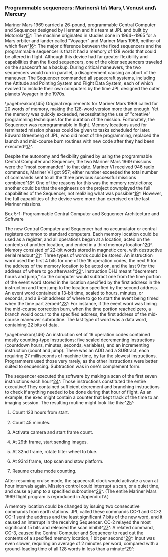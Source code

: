 ### Programmable sequencers: Mariners\ to\ Mars,\ Venus\ and\ Mercury

Mariner Mars 1969 carried a 26-pound, programmable Central
Computer and Sequencer designed by Herman and his team at JPL and built
by Motorola^[15](#source5)^. The machine originated in studies
done in 1964--1965 for a Mars orbiter and lander called "Voyager" and
Mariner Mars 1966, neither of which flew^[16](#source5)^. The
major difference between the fixed sequencers and the programmable
sequencer is that it had a memory of 128 words that could be altered in
flight. Although this device had far greater flexibility and
capabilities than the fixed sequencers, one of the older sequencers
traveled on the spacecraft as a backup. During critical maneuvers, the
two sequencers would run in parallel, a disagreement causing an abort of
the maneuver. The Sequencer commanded all spacecraft systems, including
the Attitude and Pointing System and Flight Data System, each of which
evolved to include their own computers by the time JPL designed the
outer planets Voyager in the 1970s.

\pagebreakon{145} Original requirements for Mariner Mars 1969 called for 20
words of memory, making the 128-word version more than enough. Yet the
memory was quickly exceeded, necessitating the use of "creative"
programming techniques for the duration of the mission. Fortunately, the
Sequencer was reprogrammable in flight. Memory locations used for
terminated mission phases could be given to tasks scheduled for later.
Edward Greenberg of JPL, who did most of the programming, replaced the
launch and mid-course burn routines with new code after they had been
executed^[17](#source5)^.

Despite the autonomy and flexibility gained by using the programmable
Central Computer and Sequencer, the two Mariner Mars 1969 missions were
the "most commanded" to that date. Mariner VI received 946 radio
commands, Mariner VII got 957; either number exceeded the total number
of commands sent to all the three previous successful missions
combined^[18](#source5)^. One of the reasons for this was the
memory restrictions; another could be that the engineers on the project
downplayed the full capabilities of the Sequencer, not realizing what
was possible^[19](#source5)^. However, the full capabilities of
the device were more than exercised on the last Mariner missions.

<div class="inbox">Box 5-1: Programmable Central Computer and Sequencer Architecture and Software

The new Central Computer and Sequencer had no accumulator or central
registers common to standard computers. Each memory location could be
used as a register, and all operations began at a location, acted on the
contents of another location, and ended in a third memory
location^[20](#source5)^. Memory consisted of 22-bit words
stored in magnetic core, with destructive serial
readout^[21](#source5)^. Three types of words could be stored.
An instruction word used the first 4 bits for one of the 16 operation
codes, the next 9 for the address of the memory location to be acted on,
and the last 9 for the address of where to go
afterward^[22](#source5)^. Instruction DHJ meant "decrement
hours and jump," so the computer would subtract one from the time
portion of the event word stored in the location specified by the first
address in the instruction and then jump to the location specified by
the second address. An event word contained a 13-bit time, scaled to
hours, minutes, or seconds, and a 9-bit address of where to go to start
the event being timed when the time part zeroed^[23](#source5)^.
For instance, if the event word was timing the mid-course correction
burn, when the time portion reached zero, a branch would occur to the
specified address, the first address of the mid-course maneuver
subroutine. The last type of word was a data word, containing 22 bits of
data.

\pagebreakon{146} An instruction set of 16 operation codes contained mostly
counting-type instructions: five scaled decrementing instructions
(countdown hours, minutes, seconds, variables), and an incrementing
instruction (count and jump). There was an ADD and a SUBtract, each
requiring 27 milliseconds of machine time, by far the slowest
instructions. Programmers used those very rarely, as the other
instructions were better suited to sequencing. Subtraction was in one's
complement form.

The sequencer executed the software by making a scan of the first seven
instructions each hour^[24](#source5)^. Those instructions
constituted the entire executive! They contained sufficient decrement
and branching instructions to check if anything needed to be done during
that hour of flight. As an example, the exec might contain a counter
that kept track of the time to an imaging session. The resulting routine
might look like this:^[25](#source5)^

1. Count 123 hours from start.

2. Count 45 minutes.

3. Activate camera and start frame count.

4. At 29th frame, start sending images.

5. At 32nd frame, rotate filter wheel to blue.

6. At 93rd frame, stop scan and stow platform.

7. Resume cruise mode counting.

After resuming cruise mode, the spacecraft clock would activate a scan
at hour intervals again. Mission control could interrupt a scan, or a
quiet time, and cause a jump to a specified
subroutine^[26](#source5)^. (The entire Mariner Mars 1969 flight
program is reproduced in Appendix IV.)

A memory location could be changed by issuing two consecutive commands
from earth stations. JPL called these commands CC-1 and CC-2. CC-1 sent
the address and the least significant 7 bits of the new word, and it
caused an interrupt in the receiving Sequencer. CC-2 relayed the most
significant 15 bits and released the scan
inhibit^[27](#source5)^. A related command, CC-3, caused the
Central Computer and Sequencer to read out the contents of a specified
memory location, 1 bit per second^[28](#source5)^. Input was
even slower, requiring an average of 2 minutes per word, compared with a
ground-loading time of all 128 words in less than a
minute^[29](#source5)^.

</div>
